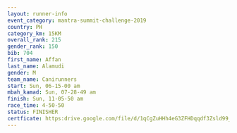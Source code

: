 ```yaml
---
layout: runner-info 
event_category: mantra-summit-challenge-2019 
country: PH
category_km: 15KM 
overall_rank: 215
gender_rank: 150
bib: 704
first_name: Affan
last_name: Alamudi
gender: M
team_name: Canirunners
start: Sun, 06-15-00 am
mbah_kamad: Sun, 07-28-49 am
finish: Sun, 11-05-50 am
race_time: 4-50-50
status: FINISHER
certficate: https:drive.google.com/file/d/1qCgZuHHh4eG3ZFHDqqdf3Zsld99_v2La/view?usp=sharing
---
```

